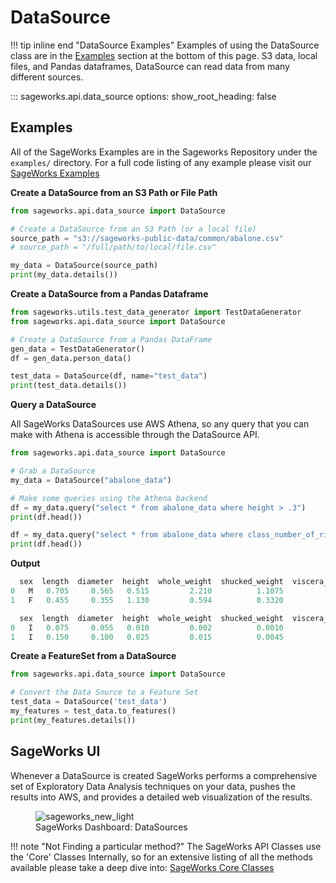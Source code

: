 # DataSource

!!! tip inline end "DataSource Examples"
    Examples of using the DataSource class are in the [Examples](#examples) section at the bottom of this page. S3 data, local files, and Pandas dataframes, DataSource can read data from many different sources.

::: sageworks.api.data_source
    options:
      show_root_heading: false


## Examples
All of the SageWorks Examples are in the Sageworks Repository under the `examples/` directory. For a full code listing of any example please visit our [SageWorks Examples](https://github.com/SuperCowPowers/sageworks/blob/main/examples)

**Create a DataSource from an S3 Path or File Path**

``` py title="datasource_from_s3.py"
from sageworks.api.data_source import DataSource

# Create a DataSource from an S3 Path (or a local file)
source_path = "s3://sageworks-public-data/common/abalone.csv"
# source_path = "/full/path/to/local/file.csv"

my_data = DataSource(source_path)
print(my_data.details())
```

**Create a DataSource from a Pandas Dataframe**

``` py title="datasource_from_df.py"
from sageworks.utils.test_data_generator import TestDataGenerator
from sageworks.api.data_source import DataSource

# Create a DataSource from a Pandas DataFrame
gen_data = TestDataGenerator()
df = gen_data.person_data()

test_data = DataSource(df, name="test_data")
print(test_data.details())
```

**Query a DataSource**

All SageWorks DataSources use AWS Athena, so any query that you can make with Athena is accessible through the DataSource API.

```py title="datasource_query.py"
from sageworks.api.data_source import DataSource

# Grab a DataSource
my_data = DataSource("abalone_data")

# Make some queries using the Athena backend
df = my_data.query("select * from abalone_data where height > .3")
print(df.head())

df = my_data.query("select * from abalone_data where class_number_of_rings < 3")
print(df.head())
```

**Output**

```python
  sex  length  diameter  height  whole_weight  shucked_weight  viscera_weight  shell_weight  class_number_of_rings
0   M   0.705     0.565   0.515         2.210          1.1075          0.4865        0.5120                     10
1   F   0.455     0.355   1.130         0.594          0.3320          0.1160        0.1335                      8

  sex  length  diameter  height  whole_weight  shucked_weight  viscera_weight  shell_weight  class_number_of_rings
0   I   0.075     0.055   0.010         0.002          0.0010          0.0005        0.0015                      1
1   I   0.150     0.100   0.025         0.015          0.0045          0.0040        0.0050                      2
```

**Create a FeatureSet from a DataSource**

```py title="datasource_to_featureset.py"
from sageworks.api.data_source import DataSource

# Convert the Data Source to a Feature Set
test_data = DataSource('test_data')
my_features = test_data.to_features()
print(my_features.details())
```

## SageWorks UI
Whenever a DataSource is created SageWorks performs a comprehensive set of Exploratory Data Analysis techniques on your data, pushes the results into AWS, and provides a detailed web visualization of the results.

<figure style="width: 700px;">
<img alt="sageworks_new_light" src="https://github.com/SuperCowPowers/sageworks/assets/4806709/9126bbe7-902e-409e-9caa-570b054b69e6"">
<figcaption>SageWorks Dashboard: DataSources</figcaption>
</figure>


!!! note "Not Finding a particular method?"
    The SageWorks API Classes use the 'Core' Classes Internally, so for an extensive listing of all the methods available please take a deep dive into: [SageWorks Core Classes](../core_classes/overview.md)
